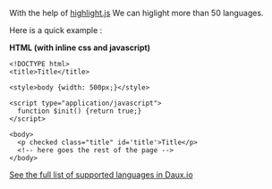 With the help of [highlight.js](https://highlightjs.org/) We can higlight more than 50 languages.

Here is a quick example :

**HTML (with inline css and javascript)**

    <!DOCTYPE html>
    <title>Title</title>

    <style>body {width: 500px;}</style>

    <script type="application/javascript">
      function $init() {return true;}
    </script>

    <body>
      <p checked class="title" id='title'>Title</p>
      <!-- here goes the rest of the page -->
    </body>

[See the full list of supported languages in Daux.io](../02_Examples/Code_Highlighting.md)
